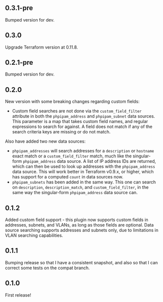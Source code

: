 ## 0.3.1-pre

Bumped version for dev.

## 0.3.0

Upgrade Terraform version at 0.11.8.

## 0.2.1-pre

Bumped version for dev.

## 0.2.0

New version with some breaking changes regarding custom fields:

 * Custom field searches are not done via the `custom_field_filter` attribute in
   both the `phpipam_address` and `phpipam_subnet` data sources. This parameter
   is a map that takes custom field names, and regular expressions to search for
   against. A field does not match if any of the search criteria keys are
   missing or do not match.

Also have added two new data sources:

 * `phpipam_addresses` will search addresses for a `description`  or `hostname`
   exact match or a `custom_field_filter` match, much like the singular-form
   `phpipam_address` data source. A list of IP address IDs are returned, which
   can then be used to look up addresses with the `phpipam_address` data source.
   This will work better in Terraform v0.9.x, or higher, which has support for a
   computed `count` in data sources now.
 * `phpipam_subnets` has been added in the same way. This one can search on
   `description`, `description_match`, and `custom_field_filter`, in the same
   way the singular-form `phpipam_address` data source can.

## 0.1.2

Added custom field support - this plugin now supports custom fields in
addresses, subnets, and VLANs, as long as those fields are optional. Data source
searching supports addresses and subnets only, due to limitations in VLAN
searching capabilities.

## 0.1.1

Bumping release so that I have a consistent snapshot, and also so that I can
correct some tests on the compat branch.

## 0.1.0

First release!
